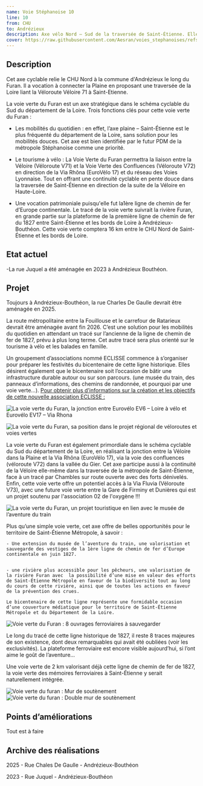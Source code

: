 ```yaml
---
name: Voie Stéphanoise 10
line: 10
from: CHU
to: Andrézieux
description: Axe vélo Nord – Sud de la traversée de Saint-Étienne. Elle suit la ligne T1 du tram et parcours la ville du nord-ouest depuis l'hôpital nord jusqu'à Solaure au sud-est.
cover: https://raw.githubusercontent.com/Aesran/voies_stephanoises/refs/heads/main/assets/L10-Voie-verte-Furan-bicentenaire-1827-2027-ferroviaire.jpeg
---
```


## Description

Cet axe cyclable relie le CHU Nord à la commune d'Andrézieux le long du Furan. 
Il a vocation à connecter la Plaine en proposant une traversée de la Loire liant la Véloroute Véloire 71 à Saint-Etienne. 

La voie verte du Furan est un axe stratégique dans le schéma cyclable du Sud du département de la Loire. Trois fonctions clés pour cette voie verte du Furan :


 - Les mobilités du quotidien : en effet, l’axe plaine – Saint-Étienne est le plus fréquenté du département de la Loire, sans solution pour les mobilités douces. Cet axe est bien identifiée par le futur PDM de la métropole Stéphanoise comme une priorité.


- Le tourisme à vélo : La Voie Verte du Furan permettra la liaison entre la Véloire (Véloroute V71) et la Voie Verte des Confluences (Véloroute V72) en direction de la Via Rhôna (EuroVélo 17) et du réseau des Voies Lyonnaise. Tout en offrant une continuité cyclable en pente douce dans la traversée de Saint-Étienne en direction de la suite de la Véloire en Haute-Loire.


- Une vocation patrimoniale puisqu'elle fut la1ère ligne de chemin de fer d’Europe continentale.
Le tracé de la voie verte suivrait la rivière Furan, en grande partie sur la plateforme de la première ligne de chemin de fer du 1827 entre Saint-Étienne et les bords de Loire à Andrézieux-Bouthéon. Cette voie verte comptera 16 km entre le CHU Nord de Saint-Étienne et les bords de Loire.

## Etat actuel

-La rue Juquel a été aménagée en 2023 à Andrézieux Bouthéon. 


## Projet

Toujours à Andrézieux-Bouthéon, la rue Charles De Gaulle devrait être aménagée en 2025.

La route métropolitaine entre la Fouillouse et le carrefour de Ratarieux devrait être aménagée avant fin 2026. C’est une solution pour les mobilités du quotidien en attendant un tracé sur l’ancienne de la ligne de chemin de fer de 1827, prévu à plus long terme. Cet autre tracé sera plus orienté sur le tourisme à vélo et les balades en famille. 

 
Un groupement d’associations nommé ECLISSE commence à s’organiser pour préparer les festivités du bicentenaire de cette ligne historique. Elles désirent également que le bicentenaire soit l’occasion de bâtir une infrastructure durable autour ou sur son parcours. (une musée du train, des panneaux d’informations, des chemins de randonnée, et pourquoi par une voie verte…).
[Pour obtenir plus d’informations sur la création et les objectifs de cette nouvelle association ECLISSE :](https://www.if-saint-etienne.fr/societe/200-ans-du-rail-en-europe-leclisse-veut-lancer-la-machine-a-saint-etienne)

![La voie verte du Furan, la jonction entre Eurovélo EV6 – Loire à vélo et Eurovélo EV17 – Via Rhona](https://raw.githubusercontent.com/Aesran/voies_stephanoises/refs/heads/main/assets/L10-Voie-verte-Furan-place-dans-schema-velo-national.jpeg)


![La voie verte du Furan, sa position dans le projet régional de véloroutes et voies vertes](https://raw.githubusercontent.com/Aesran/voies_stephanoises/refs/heads/main/assets/L10-Voie-verte-Furan-place-schema-velo-regional.jpeg)

La voie verte du Furan est également primordiale dans le schéma cyclable du Sud du département de la Loire, en réalisant la jonction entre la Véloire dans la Plaine et la Via Rhôna (EuroVélo 17), via la voie des confluences (véloroute V72) dans la vallée du Gier. Cet axe participe aussi à la continuité de la Véloire elle-même dans la traversée de la métropole de Saint-Étienne, face à un tracé par Chambles sur route ouverte avec des forts dénivelés. Enfin, cette voie verte offre un potentiel accès à la Via Fluvia (Véloroute V73), avec une future voie verte entre la Gare de Firminy et Dunières qui est un projet soutenu par l'association 02 de l'oxygène !!!

![La voie verte du Furan, un projet touristique en lien avec le musée de l’aventure du train](https://raw.githubusercontent.com/Aesran/voies_stephanoises/refs/heads/main/assets/L10Voie-verte-Furan-un-projet-touristique.jpeg)

Plus qu’une simple voie verte, cet axe  offre de belles opportunités pour le territoire de Saint-Étienne Métropole, à savoir : 


    - Une extension du musée de l’aventure du train, une valorisation et sauvegarde des vestiges de la 1ère ligne de chemin de fer d’Europe continentale en juin 1827.


    - une rivière plus accessible pour les pêcheurs, une valorisation de la rivière Furan avec  la possibilité d’une mise en valeur des efforts de Saint-Étienne Métropole en faveur de la biodiversité tout au long du cours de cette rivière, ainsi que de toutes les actions en faveur de la prévention des crues.

    Le bicentenaire de cette ligne représente une formidable occasion d’une couverture médiatique pour le territoire de Saint-Étienne Métropole et du Département de la Loire. 
![Voie verte du Furan : 8 ouvrages ferroviaires à sauvegarder](https://raw.githubusercontent.com/Aesran/voies_stephanoises/refs/heads/main/assets/L10Voie-verte-Furan-vestige-du-patrimoine-ferroviaire-1827.jpeg)

Le long du tracé de cette ligne historique de 1827, il reste 8 traces majeures de son existence, dont deux remarquables qui avait été oubliées (voir les exclusivités). La plateforme ferroviaire est encore visible aujourd’hui, si l’ont aime le goût de l’aventure...


Une voie verte de 2 km valorisant déjà cette ligne de chemin de fer de 1827, la voie verte des mémoires ferroviaires à Saint-Étienne y serait naturellement intégrée.

![Voie verte du furan : Mur de soutènement](https://raw.githubusercontent.com/Aesran/voies_stephanoises/refs/heads/main/assets/L10-Voie-verte-Furan-vestige-ferrovaire-de-1827.jpeg)
![Voie verte du furan : Double mur de soutènement](https://raw.githubusercontent.com/Aesran/voies_stephanoises/refs/heads/main/assets/L10-Voie-verte-Furan-Vestige-ferroviaire-de-1827.jpeg)

## Points d’améliorations
Tout est à faire 

## Archive des réalisations
2025 -  Rue Chales De Gaulle - Andrézieux-Bouthéon

2023 - Rue Juquel - Andrézieux-Bouthéon